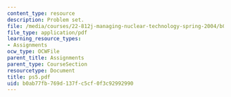 ```yaml
---
content_type: resource
description: Problem set.
file: /media/courses/22-812j-managing-nuclear-technology-spring-2004/b0ab77fb769d137fc5cf0f3c92992990_ps5.pdf
file_type: application/pdf
learning_resource_types:
- Assignments
ocw_type: OCWFile
parent_title: Assignments
parent_type: CourseSection
resourcetype: Document
title: ps5.pdf
uid: b0ab77fb-769d-137f-c5cf-0f3c92992990
---
```

